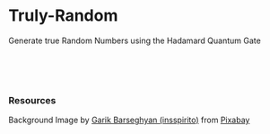 # Truly-Random
Generate true Random Numbers using the Hadamard  Quantum Gate


<br>
<br>
<br>

### Resources

Background Image by <a href="https://pixabay.com/users/insspirito-1851261/?utm_source=link-attribution&utm_medium=referral&utm_campaign=image&utm_content=1280081">Garik Barseghyan (insspirito)</a> from <a href="https://pixabay.com/?utm_source=link-attribution&utm_medium=referral&utm_campaign=image&utm_content=1280081">Pixabay</a> 
